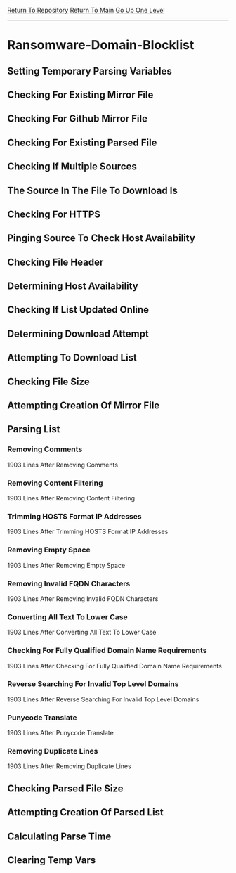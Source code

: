 [Return To Repository](https://github.com/DigitalWarrior/piholeparser/)
[Return To Main](https://github.com/DigitalWarrior/piholeparser/blob/master/RecentRunLogs/Mainlog.md)
[Go Up One Level](https://github.com/DigitalWarrior/piholeparser/blob/master/RecentRunLogs/TopLevelScripts/30-Processing-External-Blacklists.md)
____________________________________
# Ransomware-Domain-Blocklist
## Setting Temporary Parsing Variables
## Checking For Existing Mirror File
## Checking For Github Mirror File
## Checking For Existing Parsed File
## Checking If Multiple Sources
## The Source In The File To Download Is
## Checking For HTTPS
## Pinging Source To Check Host Availability
## Checking File Header
## Determining Host Availability
## Checking If List Updated Online
## Determining Download Attempt
## Attempting To Download List
## Checking File Size
## Attempting Creation Of Mirror File
## Parsing List
### Removing Comments
1903 Lines After Removing Comments
### Removing Content Filtering
1903 Lines After Removing Content Filtering
### Trimming HOSTS Format IP Addresses
1903 Lines After Trimming HOSTS Format IP Addresses
### Removing Empty Space
1903 Lines After Removing Empty Space
### Removing Invalid FQDN Characters
1903 Lines After Removing Invalid FQDN Characters
### Converting All Text To Lower Case
1903 Lines After Converting All Text To Lower Case
### Checking For Fully Qualified Domain Name Requirements
1903 Lines After Checking For Fully Qualified Domain Name Requirements
### Reverse Searching For Invalid Top Level Domains
1903 Lines After Reverse Searching For Invalid Top Level Domains
### Punycode Translate
1903 Lines After Punycode Translate
### Removing Duplicate Lines
1903 Lines After Removing Duplicate Lines
## Checking Parsed File Size
## Attempting Creation Of Parsed List
## Calculating Parse Time
## Clearing Temp Vars
